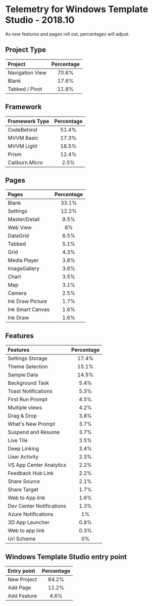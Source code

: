 # Telemetry for Windows Template Studio - 2018.10

As new features and pages roll out, percentages  will adjust.

## Project Type

|Project|Percentage|
|:---|:---:|
|Navigation View|70.6%|
|Blank|17.6%|
|Tabbed / Pivot|11.8%|

## Framework

|Framework Type|Percentage|
|:---|:---:|
|CodeBehind|51.4%|
|MVVM Basic|17.3%|
|MVVM Light|16.5%|
|Prism|12.4%|
|Caliburn.Micro|2.5%|

## Pages

|Pages|Percentage|
|:---|:---:|
|Blank|33.1%|
|Settings|12.2%|
|Master/Detail|9.5%|
|Web View|8%|
|DataGrid|6.5%|
|Tabbed|5.1%|
|Grid|4.3%|
|Media Player|3.8%|
|ImageGallery|3.6%|
|Chart|3.5%|
|Map|3.1%|
|Camera|2.5%|
|Ink Draw Picture|1.7%|
|Ink Smart Canvas|1.6%|
|Ink Draw|1.6%|

## Features

|Features|Percentage|
|:---|:---:|
|Settings Storage|17.4%|
|Theme Selection|15.1%|
|Sample Data|14.5%|
|Background Task|5.4%|
|Toast Notifications|5.3%|
|First Run Prompt|4.5%|
|Multiple views|4.2%|
|Drag & Drop|3.8%|
|What's New Prompt|3.7%|
|Suspend and Resume|3.7%|
|Live Tile|3.5%|
|Deep Linking|3.4%|
|User Activity|2.3%|
|VS App Center Analytics|2.2%|
|Feedback Hub Link|2.2%|
|Share Source|2.1%|
|Share Target|1.7%|
|Web to App link|1.6%|
|Dev Center Notifications|1.3%|
|Azure Notifications|1%|
|3D App Launcher|0.8%|
|Web to app link|0.3%|
|Uri Scheme|0%|

## Windows Template Studio entry point

|Entry point|Percentage|
|:---|:---:|
|New Project|84.2%|
|Add Page|11.2%|
|Add Feature|4.6%|
